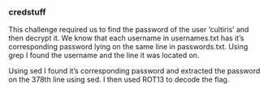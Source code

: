 ### credstuff
This challenge required us to find the password of the user ‘cultiris’ and then decrypt it. We know that each username in usernames.txt has it’s corresponding password lying on the same line in passwords.txt. 
Using grep I found the username and the line it was located on. 

Using sed I found it’s corresponding password and extracted the password on the 378th line using sed.
I then used ROT13 to decode the flag. 
